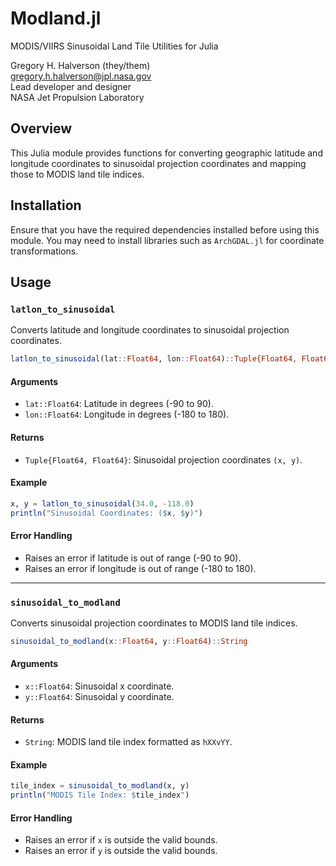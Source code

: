 # Modland.jl

MODIS/VIIRS Sinusoidal Land Tile Utilities for Julia

Gregory H. Halverson (they/them)<br>
[gregory.h.halverson@jpl.nasa.gov](mailto:gregory.h.halverson@jpl.nasa.gov)<br>
Lead developer and designer<br>
NASA Jet Propulsion Laboratory

## Overview

This Julia module provides functions for converting geographic latitude and longitude coordinates to sinusoidal projection coordinates and mapping those to MODIS land tile indices.

## Installation

Ensure that you have the required dependencies installed before using this module. You may need to install libraries such as `ArchGDAL.jl` for coordinate transformations.

## Usage

### `latlon_to_sinusoidal`

Converts latitude and longitude coordinates to sinusoidal projection coordinates.

```julia
latlon_to_sinusoidal(lat::Float64, lon::Float64)::Tuple{Float64, Float64}
```

#### **Arguments**

- `lat::Float64`: Latitude in degrees (-90 to 90).
- `lon::Float64`: Longitude in degrees (-180 to 180).

#### **Returns**

- `Tuple{Float64, Float64}`: Sinusoidal projection coordinates `(x, y)`.

#### **Example**

```julia
x, y = latlon_to_sinusoidal(34.0, -118.0)
println("Sinusoidal Coordinates: ($x, $y)")
```

#### **Error Handling**

- Raises an error if latitude is out of range (-90 to 90).
- Raises an error if longitude is out of range (-180 to 180).

---

### `sinusoidal_to_modland`

Converts sinusoidal projection coordinates to MODIS land tile indices.

```julia
sinusoidal_to_modland(x::Float64, y::Float64)::String
```

#### **Arguments**

- `x::Float64`: Sinusoidal x coordinate.
- `y::Float64`: Sinusoidal y coordinate.

#### **Returns**

- `String`: MODIS land tile index formatted as `hXXvYY`.

#### **Example**

```julia
tile_index = sinusoidal_to_modland(x, y)
println("MODIS Tile Index: $tile_index")
```

#### **Error Handling**

- Raises an error if `x` is outside the valid bounds.
- Raises an error if `y` is outside the valid bounds.
